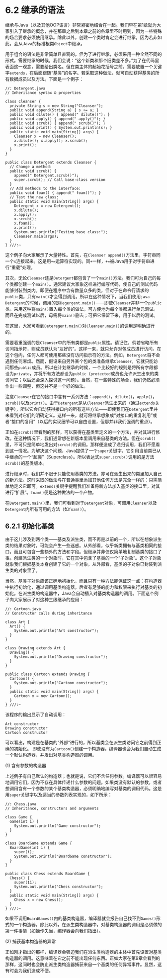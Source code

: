 # 6.2 继承的语法


继承与Java（以及其他OOP语言）非常紧密地结合在一起。我们早在第1章就为大家引入了继承的概念，并在那章之后到本章之前的各章里不时用到，因为一些特殊的场合要求必须使用继承。除此以外，创建一个类时肯定会进行继承，因为若非如此，会从Java的标准根类`Object`中继承。

用于组合的语法是非常简单且直观的。但为了进行继承，必须采用一种全然不同的形式。需要继承的时候，我们会说：“这个新类和那个旧类差不多。”为了在代码里表面这一观念，需要给出类名。但在类主体的起始花括号之前，需要放置一个关键字`extends`，在后面跟随“基类”的名字。若采取这种做法，就可自动获得基类的所有数据成员以及方法。下面是一个例子：

```
//: Detergent.java
// Inheritance syntax & properties

class Cleanser {
  private String s = new String("Cleanser");
  public void append(String a) { s += a; }
  public void dilute() { append(" dilute()"); }
  public void apply() { append(" apply()"); }
  public void scrub() { append(" scrub()"); }
  public void print() { System.out.println(s); }
  public static void main(String[] args) {
    Cleanser x = new Cleanser();
    x.dilute(); x.apply(); x.scrub();
    x.print();
  }
}

public class Detergent extends Cleanser {
  // Change a method:
  public void scrub() {
    append(" Detergent.scrub()");
    super.scrub(); // Call base-class version
  }
  // Add methods to the interface:
  public void foam() { append(" foam()"); }
  // Test the new class:
  public static void main(String[] args) {
    Detergent x = new Detergent();
    x.dilute();
    x.apply();
    x.scrub();
    x.foam();
    x.print();
    System.out.println("Testing base class:");
    Cleanser.main(args);
  }
} ///:~
```

这个例子向大家展示了大量特性。首先，在`Cleanser append()`方法里，字符串同一个`s`连接起来。这是用`+=`运算符实现的。同`+`一样，`+=`被Java用于对字符串进行“重载”处理。

其次，无论`Cleanser`还是`Detergent`都包含了一个`main()`方法。我们可为自己的每个类都创建一个`main()`。通常建议大家象这样进行编写代码，使自己的测试代码能够封装到类内。即便在程序中含有数量众多的类，但对于在命令行请求的`public`类，只有`main()`才会得到调用。所以在这种情况下，当我们使用`java Detergent`的时候，调用的是`Degergent.main()`——即使`Cleanser`并非一个`public`类。采用这种将`main()`置入每个类的做法，可方便地为每个类都进行单元测试。而且在完成测试以后，毋需将`main()`删去；可把它保留下来，用于以后的测试。

在这里，大家可看到`Deteregent.main()`对`Cleanser.main()`的调用是明确进行的。

需要着重强调的是`Cleanser`中的所有类都是`public`属性。请记住，倘若省略所有访问指示符，则成员默认为“友好的”。这样一来，就只允许对包成员进行访问。在这个包内，任何人都可使用那些没有访问指示符的方法。例如，`Detergent`将不会遇到任何麻烦。然而，假设来自另外某个包的类准备继承`Cleanser`，它就只能访问那些`public`成员。所以在计划继承的时候，一个比较好的规则是将所有字段都设为`private`，并将所有方法都设为`public`（`protected`成员也允许派生出来的类访问它；以后还会深入探讨这一问题）。当然，在一些特殊的场合，我们仍然必须作出一些调整，但这并不是一个好的做法。

注意`Cleanser`在它的接口中含有一系列方法：`append()`，`dilute()`，`apply()`，`scrub()`以及`print()`。由于`Detergent`是从`Cleanser`派生出来的（通过`extends`关键字），所以它会自动获得接口内的所有这些方法——即使我们在`Detergent`里并未看到对它们的明确定义。这样一来，就可将继承想象成“对接口的重复利用”或者“接口的复用”（以后的实现细节可以自由设置，但那并非我们强调的重点）。

正如在`scrub()`里看到的那样，可以获得在基类里定义的一个方法，并对其进行修改。在这种情况下，我们通常想在新版本里调用来自基类的方法。但在`scrub()`里，不可只是简单地发出对`scrub()`的调用。那样便造成了递归调用，我们不愿看到这一情况。为解决这个问题，Java提供了一个`super`关键字，它引用当前类已从中继承的一个“超类”（Superclass）。所以表达式`super.scrub()`调用的是方法`scrub()`的基类版本。

进行继承时，我们并不限于只能使用基类的方法。亦可在派生出来的类里加入自己的新方法。这时采取的做法与在普通类里添加其他任何方法是完全一样的：只需简单地定义它即可。`extends`关键字提醒我们准备将新方法加入基类的接口里，对其进行“扩展”。`foam()`便是这种做法的一个产物。

在`Detergent.main()`里，我们可看到对于`Detergent`对象，可调用`Cleanser`以及`Detergent`内所有可用的方法（如`foam()`）。

## 6.2.1 初始化基类

由于这儿涉及到两个类——基类及派生类，而不再是以前的一个，所以在想象派生类的结果对象时，可能会产生一些迷惑。从外部看，似乎新类拥有与基类相同的接口，而且可包含一些额外的方法和字段。但继承并非仅仅简单地复制基类的接口了事。创建派生类的一个对象时，它在其中包含了基类的一个“子对象”。这个子对象就象我们根据基类本身创建了它的一个对象。从外部看，基类的子对象已封装到派生类的对象里了。

当然，基类子对象应该正确地初始化，而且只有一种方法能保证这一点：在构造器中执行初始化，通过调用基类构造器，后者有足够的能力和权限来执行对基类的初始化。在派生类的构造器中，Java会自动插入对基类构造器的调用。下面这个例子向大家展示了对这种三级继承的应用：

```
//: Cartoon.java
// Constructor calls during inheritance

class Art {
  Art() {
    System.out.println("Art constructor");
  }
}

class Drawing extends Art {
  Drawing() {
    System.out.println("Drawing constructor");
  }
}

public class Cartoon extends Drawing {
  Cartoon() {
    System.out.println("Cartoon constructor");
  }
  public static void main(String[] args) {
    Cartoon x = new Cartoon();
  }
} ///:~
```

该程序的输出显示了自动调用：

```
Art constructor
Drawing constructor
Cartoon constructor
```

可以看出，构建是在基类的“外部”进行的，所以基类会在派生类访问它之前得到正确的初始化。
即使没有为`Cartoon()`创建一个构造器，编译器也会为我们自动生成一个默认构造器，并发出对基类构造器的调用。

(1) 含有参数的构造器

上述例子有自己默认的构造器；也就是说，它们不含任何参数。编译器可以很容易地调用它们，因为不存在具体传递什么参数的问题。如果类没有默认的参数，或者想调用含有一个参数的某个基类构造器，必须明确地编写对基类的调用代码。这是用`super`关键字以及适当的参数列表实现的，如下所示：

```
//: Chess.java
// Inheritance, constructors and arguments

class Game {
  Game(int i) {
    System.out.println("Game constructor");
  }
}

class BoardGame extends Game {
  BoardGame(int i) {
    super(i);
    System.out.println("BoardGame constructor");
  }
}

public class Chess extends BoardGame {
  Chess() {
    super(11);
    System.out.println("Chess constructor");
  }
  public static void main(String[] args) {
    Chess x = new Chess();
  }
} ///:~
```

如果不调用`BoardGames()`内的基类构造器，编译器就会报告自己找不到`Games()`形式的一个构造器。除此以外，在派生类构造器中，对基类构造器的调用是必须做的第一件事情（如操作失当，编译器会向我们指出）。

(2) 捕获基本构造器的异常

正如刚才指出的那样，编译器会强迫我们在派生类构造器的主体中首先设置对基类构造器的调用。这意味着在它之前不能出现任何东西。正如大家在第9章会看到的那样，这同时也会防止派生类构造器捕获来自一个基类的任何异常事件。显然，这有时会为我们造成不便。
